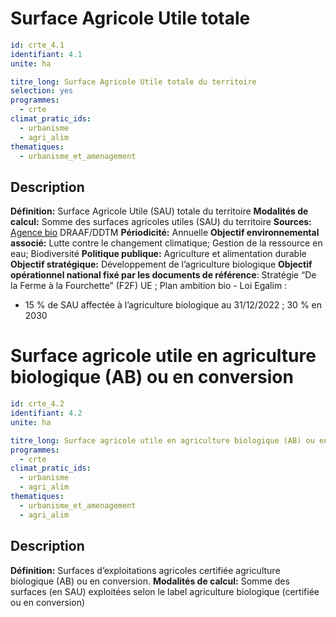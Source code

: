 # Surface Agricole Utile totale
```yaml
id: crte_4.1
identifiant: 4.1
unite: ha

titre_long: Surface Agricole Utile totale du territoire
selection: yes
programmes:
  - crte
climat_pratic_ids:
  - urbanisme
  - agri_alim
thematiques:
  - urbanisme_et_amenagement
```
## Description

**Définition:** Surface Agricole Utile (SAU) totale du territoire
**Modalités de calcul:** Somme des surfaces agricoles utiles (SAU) du territoire
**Sources:** <a href="https://www.agencebio.org/vos-outils/les-chiffres-cles/">Agence bio</a> DRAAF/DDTM
**Périodicité:** Annuelle
**Objectif environnemental associé:** Lutte contre le changement climatique; Gestion de la ressource en eau; Biodiversité
**Politique publique:** Agriculture et alimentation durable
**Objectif stratégique:** Développement de l’agriculture biologique
**Objectif opérationnel national fixé par les documents de référence**: Stratégie “De la Ferme à la Fourchette” (F2F) UE ; Plan ambition bio - Loi Egalim :
- 15 % de SAU affectée à l’agriculture biologique au 31/12/2022 ; 30 % en 2030

# Surface agricole utile en agriculture biologique (AB) ou en conversion
```yaml
id: crte_4.2
identifiant: 4.2
unite: ha

titre_long: Surface agricole utile en agriculture biologique (AB) ou en conversion
programmes:
  - crte
climat_pratic_ids:
  - urbanisme
  - agri_alim
thematiques:
  - urbanisme_et_amenagement
  - agri_alim
```
## Description

**Définition:** Surfaces d’exploitations agricoles certifiée agriculture biologique (AB) ou en conversion.
**Modalités de calcul:** Somme des surfaces (en SAU) exploitées selon le label agriculture biologique (certifiée ou en conversion)
